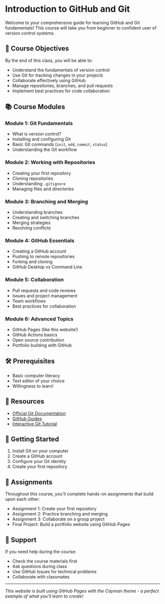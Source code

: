 # Introduction to GitHub and Git

Welcome to your comprehensive guide for learning GitHub and Git fundamentals! This course will take you from beginner to confident user of version control systems.

## 🎯 Course Objectives

By the end of this class, you will be able to:
- Understand the fundamentals of version control
- Use Git for tracking changes in your projects
- Collaborate effectively using GitHub
- Manage repositories, branches, and pull requests
- Implement best practices for code collaboration

## 📚 Course Modules

### Module 1: Git Fundamentals
- What is version control?
- Installing and configuring Git
- Basic Git commands (`init`, `add`, `commit`, `status`)
- Understanding the Git workflow

### Module 2: Working with Repositories
- Creating your first repository
- Cloning repositories
- Understanding `.gitignore`
- Managing files and directories

### Module 3: Branching and Merging
- Understanding branches
- Creating and switching branches
- Merging strategies
- Resolving conflicts

### Module 4: GitHub Essentials
- Creating a GitHub account
- Pushing to remote repositories
- Forking and cloning
- GitHub Desktop vs Command Line

### Module 5: Collaboration
- Pull requests and code reviews
- Issues and project management
- Team workflows
- Best practices for collaboration

### Module 6: Advanced Topics
- GitHub Pages (like this website!)
- GitHub Actions basics
- Open source contribution
- Portfolio building with GitHub

## 🛠️ Prerequisites

- Basic computer literacy
- Text editor of your choice
- Willingness to learn!

## 📖 Resources

- [Official Git Documentation](https://git-scm.com/doc)
- [GitHub Guides](https://guides.github.com/)
- [Interactive Git Tutorial](https://learngitbranching.js.org/)

## 🚀 Getting Started

1. Install Git on your computer
2. Create a GitHub account
3. Configure your Git identity
4. Create your first repository

## 📝 Assignments

Throughout this course, you'll complete hands-on assignments that build upon each other:
- Assignment 1: Create your first repository
- Assignment 2: Practice branching and merging
- Assignment 3: Collaborate on a group project
- Final Project: Build a portfolio website using GitHub Pages

## 💬 Support

If you need help during the course:
- Check the course materials first
- Ask questions during class
- Use GitHub Issues for technical problems
- Collaborate with classmates

---

*This website is built using GitHub Pages with the Cayman theme - a perfect example of what you'll learn to create!*